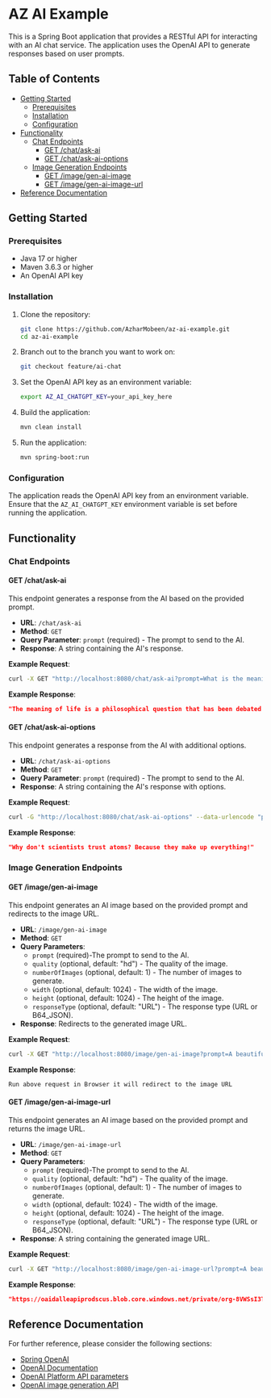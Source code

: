 # AZ AI Example

This is a Spring Boot application that provides a RESTful API for interacting with an AI chat service. The application uses the OpenAI API to generate responses based on user prompts.

## Table of Contents

- [Getting Started](#getting-started)
  - [Prerequisites](#prerequisites)
  - [Installation](#installation)
  - [Configuration](#configuration)
- [Functionality](#functionality)
  - [Chat Endpoints](#chat-endpoints)
    - [GET /chat/ask-ai](#get-chatask-ai)
    - [GET /chat/ask-ai-options](#get-chatask-ai-options)
  - [Image Generation Endpoints](#image-generation-endpoints)
    - [GET /image/gen-ai-image](#get-imagegen-ai-image)
    - [GET /image/gen-ai-image-url](#get-imagegen-ai-image-url)
- [Reference Documentation](#reference-documentation)

## Getting Started

### Prerequisites

- Java 17 or higher
- Maven 3.6.3 or higher
- An OpenAI API key

### Installation

1. Clone the repository:
   ```sh
   git clone https://github.com/AzharMobeen/az-ai-example.git
   cd az-ai-example
   ```
2. Branch out to the branch you want to work on:
   ```sh
   git checkout feature/ai-chat
   ```

3. Set the OpenAI API key as an environment variable:
   ```sh
   export AZ_AI_CHATGPT_KEY=your_api_key_here
   ```

4. Build the application:
   ```sh
   mvn clean install
   ```

5. Run the application:
   ```sh
   mvn spring-boot:run
   ```

### Configuration

The application reads the OpenAI API key from an environment variable. Ensure that the `AZ_AI_CHATGPT_KEY` environment variable is set before running the application.

## Functionality

### Chat Endpoints

#### GET /chat/ask-ai

This endpoint generates a response from the AI based on the provided prompt.

- **URL**: `/chat/ask-ai`
- **Method**: `GET`
- **Query Parameter**: `prompt` (required) - The prompt to send to the AI.
- **Response**: A string containing the AI's response.

**Example Request**:
```sh
curl -X GET "http://localhost:8080/chat/ask-ai?prompt=What is the meaning of life?"
```

**Example Response**:
```json
"The meaning of life is a philosophical question that has been debated for centuries. Some believe it is to seek happiness and fulfillment, while others think it is to fulfill a higher purpose or destiny."
```

#### GET /chat/ask-ai-options

This endpoint generates a response from the AI with additional options.

- **URL**: `/chat/ask-ai-options`
- **Method**: `GET`
- **Query Parameter**: `prompt` (required) - The prompt to send to the AI.
- **Response**: A string containing the AI's response with options.

**Example Request**:
```sh
curl -G "http://localhost:8080/chat/ask-ai-options" --data-urlencode "prompt=Tell me a joke."
```

**Example Response**:
```json
"Why don't scientists trust atoms? Because they make up everything!"
```

### Image Generation Endpoints

#### GET /image/gen-ai-image

This endpoint generates an AI image based on the provided prompt and redirects to the image URL.

- **URL**: `/image/gen-ai-image`
- **Method**: `GET`
- **Query Parameters**:
    - `prompt` (required)-The prompt to send to the AI.
    - `quality` (optional, default: "hd") - The quality of the image.
    - `numberOfImages` (optional, default: 1) - The number of images to generate.
    - `width` (optional, default: 1024) - The width of the image.
    - `height` (optional, default: 1024) - The height of the image.
    - `responseType` (optional, default: "URL") - The response type (URL or B64_JSON).
- **Response**: Redirects to the generated image URL.

**Example Request**:
```sh
curl -X GET "http://localhost:8080/image/gen-ai-image?prompt=A beautiful sunset&quality=hd&numberOfImages=1&width=1024&height=1024&responseType=URL"
```
**Example Response**:
```
Run above request in Browser it will redirect to the image URL
```

#### GET /image/gen-ai-image-url

This endpoint generates an AI image based on the provided prompt and returns the image URL.

- **URL**: `/image/gen-ai-image-url`
- **Method**: `GET`
- **Query Parameters**:
    - `prompt` (required)-The prompt to send to the AI.
    - `quality` (optional, default: "hd") - The quality of the image.
    - `numberOfImages` (optional, default: 1) - The number of images to generate.
    - `width` (optional, default: 1024) - The width of the image.
    - `height` (optional, default: 1024) - The height of the image.
    - `responseType` (optional, default: "URL") - The response type (URL or B64_JSON).
- **Response**: A string containing the generated image URL.

**Example Request**:
```sh
curl -X GET "http://localhost:8080/image/gen-ai-image-url?prompt=A beautiful sunset&quality=hd&numberOfImages=1&width=1024&height=1024&responseType=URL"
```

**Example Response**:
```json
"https://oaidalleapiprodscus.blob.core.windows.net/private/org-8VWSsI3T6M6UpkICnaRoBhI0/user-cz0WrqIdtbPmTritXw9d8HOU/img-qHIW4CviatPeWk7IYwdFTV4J.png?st=2025-01-19T11%3A19%3A04Z&se=2025-01-19T13%3A19%3A04Z&sp=r&sv=2024-08-04&sr=b&rscd=inline&rsct=image/png&skoid=d505667d-d6c1-4a0a-bac7-5c84a87759f8&sktid=a48cca56-e6da-484e-a814-9c849652bcb3&skt=2025-01-19T00%3A52%3A48Z&ske=2025-01-20T00%3A52%3A48Z&sks=b&skv=2024-08-04&sig=bRhRpG0IlTA0AX3x/%2BVvKwiVzbrT36hQRJAsmzJQK9E%3D"
```

## Reference Documentation

For further reference, please consider the following sections:

- [Spring OpenAI](https://docs.spring.io/spring-ai/reference/api/chat/openai-chat.html)
- [OpenAI Documentation](https://platform.openai.com/docs/overview)
- [OpenAI Platform API parameters](https://platform.openai.com/docs/api-reference/chat/create)
- [OpenAI image generation API](https://platform.openai.com/docs/api-reference/images)

